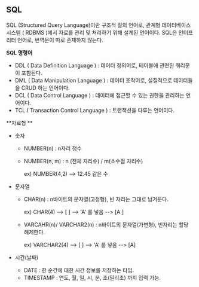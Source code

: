 ## SQL

SQL (Structured Query Language)이란 구조적 질의 언어로, 관계형 데이터베이스 시스템 ( RDBMS )에서 자료를 관리 및 처리하기 위해 설계된 언어이다. SQL은 인터프리터 언어로, 번역문이 따로 존재하지 않는다. 

**SQL 명령어**

- DDL ( Data Definition Language ) : 데이터 정의어로, 테이블에 관련된 쿼리문이 포함된다.
- DML ( Data Manipulation Language ) : 데이터 조작어로, 실질적으로 데이터들을 CRUD 하는 언어이다.
- DCL ( Data Control Language ) : 데이터에 접근할 수 있는 권한을 관리하는 언어이다.
- TCL ( Transaction Control Language ) : 트랜잭션을 다루는 언어이다.

**자료형 **

- 숫자

  - NUMBER(n) :  n자리 정수

  - NUMBER(n, m) : n (전체 자리수) / m(소수점 자리수)

    ex) NUMBER(4,2) --> 12.45 같은 수

- 문자열

  - CHAR(n) : n바이트의 문자열(고정형), 빈 자리는 그대로 남겨둔다.

    ex) CHAR(4) --> [    ] --> 'A' 를 넣음 --> [A   ]

  - VARCAHR(n)/ VARCHAR2(n) : n바이트의 문자열(가변형), 빈자리는 할당 해제한다.

    ex) VARCHAR2(4) --> [    ] --> 'A' 를 넣음 --> [A]

- 시간(날짜)

  - DATE : 한 순간에 대한 시간 정보를 저장하는 타입.
  - TIMESTAMP : 연도, 월, 일, 시, 분, 초(밀리초) 까지 입력 가능.

